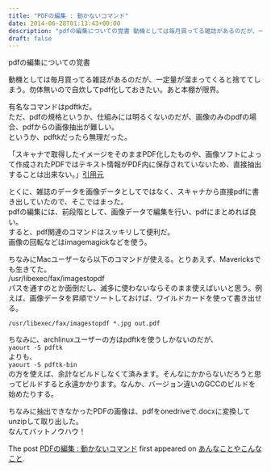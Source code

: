```yaml
---
title: "PDFの編集 : 動かないコマンド"
date: 2014-06-28T01:13:43+00:00
description: "pdfの編集についての覚書 動機としては毎月買ってる雑誌があるのだが、一定量が溜まってくると捨ててしまう。勿体無いので自炊してpdf化しておきたい。あと本棚が限界。 有名なコマンドはpdftkだ。 ただ、pdfの規格とい ..."
draft: false
---
```


pdfの編集についての覚書

動機としては毎月買ってる雑誌があるのだが、一定量が溜まってくると捨ててしまう。勿体無いので自炊してpdf化しておきたい。あと本棚が限界。

有名なコマンドはpdftkだ。  
ただ、pdfの規格というか、仕組みには明るくないのだが、画像のみのpdfの場合、pdfからの画像抽出が難しい。  
というか、pdftkだったら無理だった。

「スキャナで取得したイメージをそのままPDF化したものや、画像ソフトによって作成されたPDFではテキスト情報がPDF内に保存されていないため、直接抽出することは出来ない。」[引用元](http://www.takamagahara.info/2009/0121)

とくに、雑誌のデータを画像データとしてではなく、スキャナから直接pdfに書き出していたので、そこではまった。  
pdfの編集には、前段階として、画像データで編集を行い、pdfにまとめれば良い。  
すると、pdf関連のコマンドはスッキリして便利だ。  
画像の回転などはimagemagickなどを使う。

ちなみにMacユーザーなら以下のコマンドが使える。とりあえず、Mavericksでも生きてた。  
/usr/libexec/fax/imagestopdf  
パスを通すのとか面倒だし、滅多に使わないならそのまま使えばいいと思う。例えば、画像データを昇順でソートしておけば、ワイルドカードを使って書き出せる。

`/usr/libexec/fax/imagestopdf *.jpg out.pdf`

ちなみに、archlinuxユーザーの方はpdftkを使うしかないのだが、  
`yaourt -S pdftk`  
よりも、  
`yaourt -S pdftk-bin`  
の方を使えば、余計なビルドしなくて済みます。そんなにかからないだろうと思ってビルドすると永遠かかります。なんか、バージョン違いのGCCのビルドを始めたりする。

ちなみに抽出できなかったPDFの画像は、pdfをonedriveで.docxに変換してunzipして取り出した。  
なんてバットノウハウ！

The post [PDFの編集 : 動かないコマンド](https://blog.cfw4.tokyo/wordpress/25/) first appeared on [あんなことやこんなこと](https://blog.cfw4.tokyo).